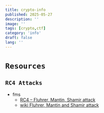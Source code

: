 ```yaml
---
title: crypto-info
published: 2025-05-27
description: ''
image: ''
tags: [crypto,ctf]
category: 'info'
draft: false 
lang: ''
---
```


# `Resources`
## `RC4 Attacks`
- fms
    - [RC4 – Fluhrer, Mantin, Shamir attack](https://kevinliu.me/posts/rc4/)
    - [wiki Fluhrer, Mantin and Shamir attack](https://en.wikipedia.org/wiki/Fluhrer,_Mantin_and_Shamir_attack)